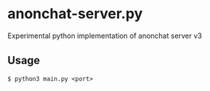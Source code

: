 # anonchat-server.py
Experimental python implementation of anonchat server v3

## Usage
```
$ python3 main.py <port>
```
